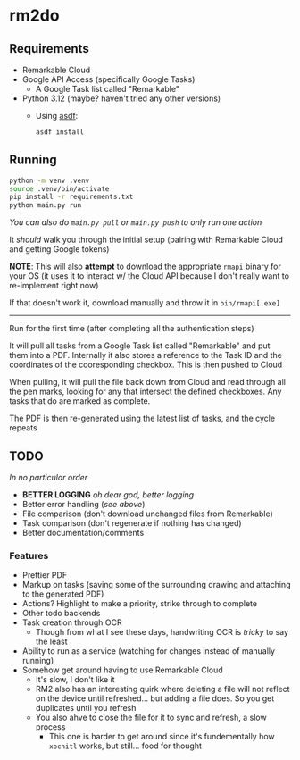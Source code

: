 ﻿# rm2do

## Requirements

- Remarkable Cloud
- Google API Access (specifically Google Tasks)
  - A Google Task list called "Remarkable"
- Python 3.12 (maybe? haven't tried any other versions)
  - Using [asdf](https://asdf-vm.com/guide/getting-started.html):

    ```bash
    asdf install
    ```

## Running

```bash
python -m venv .venv
source .venv/bin/activate
pip install -r requirements.txt
python main.py run
```

_You can also do `main.py pull` or `main.py push` to only run one action_

It _should_ walk you through the initial setup (pairing with Remarkable Cloud and getting Google tokens)

**NOTE**: This will also **attempt** to download the appropriate `rmapi` binary for your OS (it uses it to interact w/ the Cloud API because I don't really want to re-implement right now)

If that doesn't work it, download manually and throw it in `bin/rmapi[.exe]`

---

Run for the first time (after completing all the authentication steps)

It will pull all tasks from a Google Task list called "Remarkable" and put them into a PDF. Internally it also stores a reference to the Task ID and the coordinates of the cooresponding checkbox. This is then pushed to Cloud

When pulling, it will pull the file back down from Cloud and read through all the pen marks, looking for any that intersect the defined checkboxes. Any tasks that do are marked as complete.

The PDF is then re-generated using the latest list of tasks, and the cycle repeats

## TODO

_In no particular order_

- **BETTER LOGGING** _oh dear god, better logging_
- Better error handling (_see above_)
- File comparison (don't download unchanged files from Remarkable)
- Task comparison (don't regenerate if nothing has changed)
- Better documentation/comments

### Features

- Prettier PDF
- Markup on tasks (saving some of the surrounding drawing and attaching to the generated PDF)
- Actions? Highlight to make a priority, strike through to complete
- Other todo backends
- Task creation through OCR
  - Though from what I see these days, handwriting OCR is _tricky_ to say the least
- Ability to run as a service (watching for changes instead of manually running)
- Somehow get around having to use Remarkable Cloud
  - It's slow, I don't like it
  - RM2 also has an interesting quirk where deleting a file will not reflect on the device until refreshed... but adding a file does. So you get duplicates until you refresh
  - You also ahve to close the file for it to sync and refresh, a slow process
    - This one is harder to get around since it's fundementally how `xochitl` works, but still... food for thought
